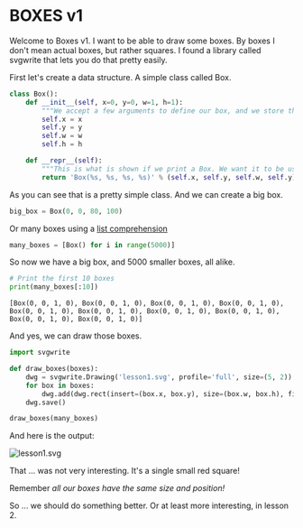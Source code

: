 # BOXES v1

Welcome to Boxes v1. I want to be able to draw some boxes. By boxes I don't mean actual boxes,
but rather squares. I found a library called svgwrite that lets you do that pretty easily.

First let's create a data structure. A simple class called Box.

```python
class Box():
    def __init__(self, x=0, y=0, w=1, h=1):
        """We accept a few arguments to define our box, and we store them."""
        self.x = x
        self.y = y
        self.w = w
        self.h = h

    def __repr__(self):
        """This is what is shown if we print a Box. We want it to be useful."""
        return 'Box(%s, %s, %s, %s)' % (self.x, self.y, self.w, self.y)
```

As you can see that is a pretty simple class. And we can create a big box.

```python
big_box = Box(0, 0, 80, 100)
```

Or many boxes using a [list comprehension](https://docs.python.org/3/tutorial/datastructures.html#list-comprehensions)

```python
many_boxes = [Box() for i in range(5000)]
```

So now we have a big box, and 5000 smaller boxes, all alike.

```python
# Print the first 10 boxes
print(many_boxes[:10])
```

```
[Box(0, 0, 1, 0), Box(0, 0, 1, 0), Box(0, 0, 1, 0), Box(0, 0, 1, 0), Box(0, 0, 1, 0), Box(0, 0, 1, 0), Box(0, 0, 1, 0), Box(0, 0, 1, 0), Box(0, 0, 1, 0), Box(0, 0, 1, 0)]
```

And yes, we can draw those boxes.

```python
import svgwrite

def draw_boxes(boxes):
    dwg = svgwrite.Drawing('lesson1.svg', profile='full', size=(5, 2))
    for box in boxes:
        dwg.add(dwg.rect(insert=(box.x, box.y), size=(box.w, box.h), fill='red'))
    dwg.save()

draw_boxes(many_boxes)
```
And here is the output:

![lesson1.svg](lesson1.svg)

That ... was not very interesting. It's a single small red square!

Remember *all our boxes have the same size and position!*

So ... we should do something better. Or at least more interesting, in lesson 2.
